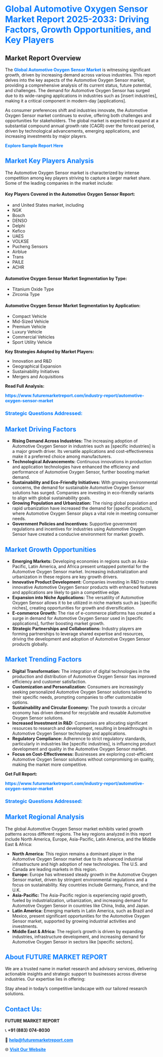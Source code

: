 <h1 style="color: #007BFF;">Global Automotive Oxygen Sensor Market Report 2025-2033: Driving Factors, Growth Opportunities, and Key Players</h1>

<section id="overview">
<h2>Market Report Overview</h2>
<p>The <a href="https://www.futuremarketreport.com/industry-report/automotive-oxygen-sensor-market" style="color: #007BFF; text-decoration: none;"><strong>Global Automotive Oxygen Sensor Market</strong></a> is witnessing significant growth, driven by increasing demand across various industries. This report delves into the key aspects of the Automotive Oxygen Sensor market, providing a comprehensive analysis of its current status, future potential, and challenges. The demand for Automotive Oxygen Sensor has surged due to its wide-ranging applications in industries such as [insert industries], making it a critical component in modern-day [applications].</p>
<p>As consumer preferences shift and industries innovate, the Automotive Oxygen Sensor market continues to evolve, offering both challenges and opportunities for stakeholders. The global market is expected to expand at a substantial compound annual growth rate (CAGR) over the forecast period, driven by technological advancements, emerging applications, and increasing investments by major players.</p>
</section>

<section id="overview">
<p><a href="https://www.futuremarketreport.com/request-sample/reportId=91288" style="color: #007BFF; text-decoration: none;"><strong>Explore Sample Report Here</strong></a></p>
</section>

<section id="key-players">
<h2 style="color: #007BFF;">Market Key Players Analysis</h2>
<p>The Automotive Oxygen Sensor market is characterized by intense competition among key players striving to capture a larger market share. Some of the leading companies in the market include:</p>
<h4>Key Players Covered in the Automotive Oxygen Sensor Report:</h4>
<ul><li>and United States market, including</li><li>NGK</li><li>Bosch</li><li>DENSO</li><li>Delphi</li><li>Kefico</li><li>UAES</li><li>VOLKSE</li><li>Pucheng Sensors</li><li>Airblue</li><li>Trans</li><li>PAILE</li><li>ACHR</li></ul>
<h4>Automotive Oxygen Sensor Market Segmentation by Type:</h4>
<ul><li>Titanium Oxide Type</li><li>Zirconia Type</li></ul>

<h4>Automotive Oxygen Sensor Market Segmentation by Application:</h4>
<ul><li>Compact Vehicle</li><li>Mid-Sized Vehicle</li><li>Premium Vehicle</li><li>Luxury Vehicle</li><li>Commercial Vehicles</li><li>Sport Utility Vehicle</li></ul>
<p><strong>Key Strategies Adopted by Market Players:</strong></p>
<ul>
<li>Innovation and R&D</li>
<li>Geographical Expansion</li>
<li>Sustainability Initiatives</li>
<li>Mergers and Acquisitions</li>
</ul>
</section>

<section>
<p><strong>Read Full Analysis: </strong></p><a href="https://www.futuremarketreport.com/industry-report/automotive-oxygen-sensor-market" style="color: #007BFF; text-decoration: none;"><strong>https://www.futuremarketreport.com/industry-report/automotive-oxygen-sensor-market</strong></a>
<h3 style="color: #007BFF;">Strategic Questions Addressed:</h3>
</section>

<section id="driving-factors">
<h2 style="color: #007BFF;">Market Driving Factors</h2>
<ul>
<li><strong>Rising Demand Across Industries:</strong> The increasing adoption of Automotive Oxygen Sensor in industries such as [specific industries] is a major growth driver. Its versatile applications and cost-effectiveness make it a preferred choice among manufacturers.</li>
<li><strong>Technological Advancements:</strong> Continuous innovations in production and application technologies have enhanced the efficiency and performance of Automotive Oxygen Sensor, further boosting market demand.</li>
<li><strong>Sustainability and Eco-Friendly Initiatives:</strong> With growing environmental concerns, the demand for sustainable Automotive Oxygen Sensor solutions has surged. Companies are investing in eco-friendly variants to align with global sustainability goals.</li>
<li><strong>Growing Population and Urbanization:</strong> The rising global population and rapid urbanization have increased the demand for [specific products], where Automotive Oxygen Sensor plays a vital role in meeting consumer needs.</li>
<li><strong>Government Policies and Incentives:</strong> Supportive government regulations and incentives for industries using Automotive Oxygen Sensor have created a conducive environment for market growth.</li>
</ul>
</section>

<section id="growth-opportunities">
<h2 style="color: #007BFF;">Market Growth Opportunities</h2>
<ul>
<li><strong>Emerging Markets:</strong> Developing economies in regions such as Asia-Pacific, Latin America, and Africa present untapped potential for the Automotive Oxygen Sensor market. Increasing industrialization and urbanization in these regions are key growth drivers.</li>
<li><strong>Innovative Product Development:</strong> Companies investing in R&D to create innovative Automotive Oxygen Sensor products with enhanced features and applications are likely to gain a competitive edge.</li>
<li><strong>Expansion into Niche Applications:</strong> The versatility of Automotive Oxygen Sensor allows it to be utilized in niche markets such as [specific niches], creating opportunities for growth and diversification.</li>
<li><strong>E-commerce Growth:</strong> The rise of e-commerce platforms has created a surge in demand for Automotive Oxygen Sensor used in [specific applications], further boosting market growth.</li>
<li><strong>Strategic Partnerships and Collaborations:</strong> Industry players are forming partnerships to leverage shared expertise and resources, driving the development and adoption of Automotive Oxygen Sensor products globally.</li>
</ul>
</section>

<section id="trending-factors">
<h2 style="color: #007BFF;">Market Trending Factors</h2>
<ul>
<li><strong>Digital Transformation:</strong> The integration of digital technologies in the production and distribution of Automotive Oxygen Sensor has improved efficiency and customer satisfaction.</li>
<li><strong>Customization and Personalization:</strong> Consumers are increasingly seeking personalized Automotive Oxygen Sensor solutions tailored to their specific needs, prompting companies to offer customizable options.</li>
<li><strong>Sustainability and Circular Economy:</strong> The push towards a circular economy has driven demand for recyclable and reusable Automotive Oxygen Sensor solutions.</li>
<li><strong>Increased Investment in R&D:</strong> Companies are allocating significant resources to research and development, resulting in breakthroughs in Automotive Oxygen Sensor technology and applications.</li>
<li><strong>Regulatory Compliance:</strong> Adherence to strict regulatory standards, particularly in industries like [specific industries], is influencing product development and quality in the Automotive Oxygen Sensor market.</li>
<li><strong>Focus on Cost-Effectiveness:</strong> Businesses are exploring cost-efficient Automotive Oxygen Sensor solutions without compromising on quality, making the market more competitive.</li>
</ul>
</section>

<section>
<p><strong>Get Full Report: </strong></p><a href="https://www.futuremarketreport.com/industry-report/automotive-oxygen-sensor-market" style="color: #007BFF; text-decoration: none;"><strong>https://www.futuremarketreport.com/industry-report/automotive-oxygen-sensor-market</strong></a>
<h3 style="color: #007BFF;">Strategic Questions Addressed:</h3>
</section>


<section id="regional-analysis">
<h2 style="color: #007BFF;">Market Regional Analysis</h2>
<p>The global Automotive Oxygen Sensor market exhibits varied growth patterns across different regions. The key regions analyzed in this report include North America, Europe, Asia-Pacific, Latin America, and the Middle East & Africa:</p>
<ul>
<li><strong>North America:</strong> This region remains a dominant player in the Automotive Oxygen Sensor market due to its advanced industrial infrastructure and high adoption of new technologies. The U.S. and Canada are leading markets in this region.</li>
<li><strong>Europe:</strong> Europe has witnessed steady growth in the Automotive Oxygen Sensor market, driven by stringent environmental regulations and a focus on sustainability. Key countries include Germany, France, and the U.K.</li>
<li><strong>Asia-Pacific:</strong> The Asia-Pacific region is experiencing rapid growth, fueled by industrialization, urbanization, and increasing demand for Automotive Oxygen Sensor in countries like China, India, and Japan.</li>
<li><strong>Latin America:</strong> Emerging markets in Latin America, such as Brazil and Mexico, present significant opportunities for the Automotive Oxygen Sensor market, supported by growing industrial activities and investments.</li>
<li><strong>Middle East & Africa:</strong> The region’s growth is driven by expanding industries, infrastructure development, and increasing demand for Automotive Oxygen Sensor in sectors like [specific sectors].</li>
</ul>
</section>

<footer>
<h2 style="color: #007BFF;">About FUTURE MARKET REPORT</h2>
<p>We are a trusted name in market research and advisory services, delivering actionable insights and strategic support to businesses across diverse industries. Our expertise lies in offering:</p>

<p>Stay ahead in today’s competitive landscape with our tailored research solutions.</p>

<h2 style="color: #007BFF;">Contact Us:</h2>
<p><strong>FUTURE MARKET REPORT</strong></p>
<p>📞 <strong>+91 (883) 074-8030</strong></p>
<p>📧 <strong><a href="mailto:help@futuremarketreport.com" style="color: #007BFF;">help@futuremarketreport.com</a></strong></p>
<p>🌐 <strong><a href="https://www.futuremarketreport.com/" style="color: #007BFF;">Visit Our Website</a></strong></p>
</footer>